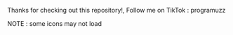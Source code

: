 Thanks for checking out this repository!, 
Follow me on TikTok : programuzz

NOTE : some icons may not load
